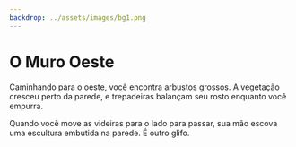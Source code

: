 ```yaml
---
backdrop: ../assets/images/bg1.png
---
```


# O Muro Oeste

Caminhando para o oeste, você encontra arbustos grossos. A vegetação cresceu perto da parede, e trepadeiras balançam seu rosto enquanto você empurra.

Quando você move as videiras para o lado para passar, sua mão escova uma escultura embutida na parede. É outro glifo.

<Item id="7" />

<Page url="6" instructions="Outro quebra-cabeças. O seu guia fornece outra pista: '3: o Machine Learning pode ajudar a prever a prevalência desse tipo de espécie.'" action="Caminhe para o sul" condition="7" />
